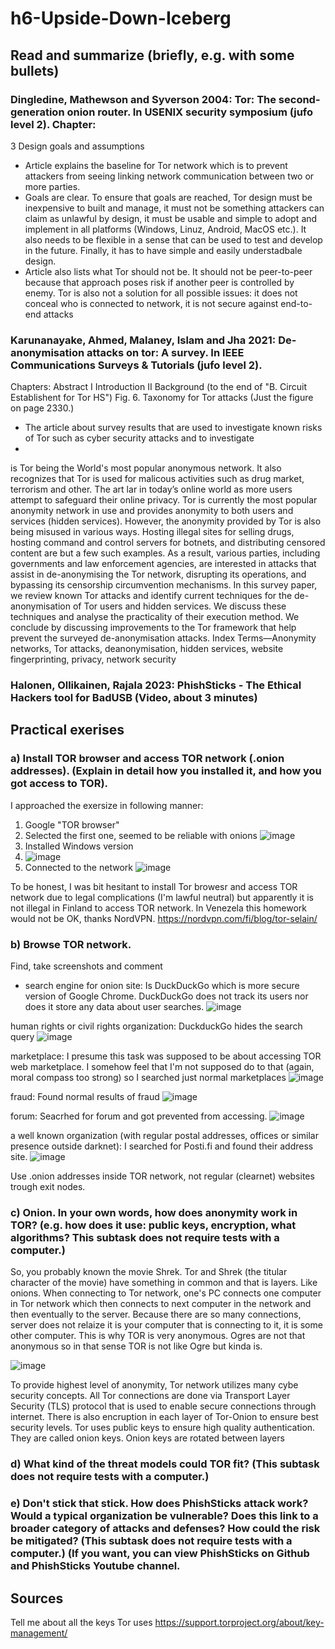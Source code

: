 # h6-Upside-Down-Iceberg

## Read and summarize (briefly, e.g. with some bullets)
### Dingledine, Mathewson and Syverson 2004: Tor: The second-generation onion router. In USENIX security symposium (jufo level 2). Chapter:
3 Design goals and assumptions

* Article explains the baseline for Tor network which is to prevent attackers from seeing linking network communication between two or more parties.
* Goals are clear. To ensure that goals are reached, Tor design must be inexpensive to built and manage, it must not be something attackers can claim as unlawful by design, it must be usable and simple to adopt and implement in all platforms (Windows, Linuz, Android, MacOS etc.). It also needs to be flexible in a sense that can be used to test and develop in the future. Finally, it has to have simple and easily understadbale design.
* Article also lists what Tor should not be. It should not be peer-to-peer because that approach poses risk if another peer is controlled by enemy. Tor is also not a solution for all possible issues: it does not conceal who is connected to network, it is not secure against end-to-end attacks


### Karunanayake, Ahmed, Malaney, Islam and Jha 2021: De-anonymisation attacks on tor: A survey. In IEEE Communications Surveys & Tutorials (jufo level 2). 
Chapters:
Abstract
I Introduction
II Background (to the end of "B. Circuit Establishent for Tor HS")
Fig. 6. Taxonomy for Tor attacks (Just the figure on page 2330.)

* The article about survey results that are used to investigate known risks of Tor such as cyber security attacks and to investigate 
* 

is Tor being the World's most popular anonymous network. It also recognizes that Tor is used for malicous activities such as drug market, terrorism and other. The art
lar in today’s online world as more users attempt to safeguard
their online privacy. Tor is currently the most popular anonymity
network in use and provides anonymity to both users and services
(hidden services). However, the anonymity provided by Tor is
also being misused in various ways. Hosting illegal sites for selling drugs, hosting command and control servers for botnets,
and distributing censored content are but a few such examples. As a result, various parties, including governments and
law enforcement agencies, are interested in attacks that assist in
de-anonymising the Tor network, disrupting its operations, and
bypassing its censorship circumvention mechanisms. In this survey paper, we review known Tor attacks and identify current
techniques for the de-anonymisation of Tor users and hidden
services. We discuss these techniques and analyse the practicality
of their execution method. We conclude by discussing improvements to the Tor framework that help prevent the surveyed
de-anonymisation attacks.
Index Terms—Anonymity networks, Tor attacks, deanonymisation, hidden services, website fingerprinting, privacy,
network security

### Halonen, Ollikainen, Rajala 2023: PhishSticks - The Ethical Hackers tool for BadUSB (Video, about 3 minutes)


## Practical exerises
### a) Install TOR browser and access TOR network (.onion addresses). (Explain in detail how you installed it, and how you got access to TOR).

I approached the exersize in following manner:
1. Google "TOR browser"
2. Selected the first one, seemed to be reliable with onions
   ![image](https://github.com/user-attachments/assets/68a9e53e-9ba5-41bd-b86e-1f2bb90bdc3f)
3. Installed Windows version
4. ![image](https://github.com/user-attachments/assets/c3fad87d-41f5-4534-80e9-b1c44fca0ad0)
5. Connected to the network
   ![image](https://github.com/user-attachments/assets/9dd596a6-5bb0-46aa-836a-ecabd7936a3a)

To be honest, I was bit hesitant to install Tor browesr and access TOR network due to legal complications (I'm lawful neutral) but apparently it is not illegal in Finland to access TOR network. In Venezela this homework would not be OK, thanks NordVPN. https://nordvpn.com/fi/blog/tor-selain/

### b) Browse TOR network.
Find, take screenshots and comment
* search engine for onion site: Is DuckDuckGo which is more secure version of Google Chrome. DuckDuckGo does not track its users nor does it store any data about user searches.
![image](https://github.com/user-attachments/assets/78d7cad1-3922-478b-89cc-9ee31d400f78)

human rights or civil rights organization: DuckduckGo hides the search query
![image](https://github.com/user-attachments/assets/d4354378-04ef-49e2-9bb7-f085ea9e8f57)

marketplace: I presume this task was supposed to be about accessing TOR web marketplace. I somehow feel that I'm not supposed do to that (again, moral compass too strong) so I searched just normal marketplaces
![image](https://github.com/user-attachments/assets/e9ad46bd-2fcd-4689-9f85-ffdf515b9000)

fraud: Found normal results  of fraud
![image](https://github.com/user-attachments/assets/36aa25ec-1cb1-4b8b-aa6f-b6ebf6370cfa)

forum: Seacrhed for forum and got prevented from accessing.
![image](https://github.com/user-attachments/assets/e73c84e7-3736-4244-b824-fc6294decd06)

a well known organization (with regular postal addresses, offices or similar presence outside darknet): I searched for Posti.fi and found their address site.
![image](https://github.com/user-attachments/assets/0c4b5280-0c27-40a4-a38a-74a0c1bbbb31)


Use .onion addresses inside TOR network, not regular (clearnet) websites trough exit nodes.


### c) Onion. In your own words, how does anonymity work in TOR? (e.g. how does it use: public keys, encryption, what algorithms? This subtask does not require tests with a computer.)

So, you probably known the movie Shrek. Tor and Shrek (the titular character of the movie) have something in common and that is layers. Like onions. When connecting to Tor network, one's PC connects one computer in Tor network which then connects to next computer in the network and then eventually to the server. Because there are so many connections, server does not relaize it is your computer that is connecting to it, it is some other computer. This is why TOR is very anonymous. Ogres are not that anonymous so in that sense TOR is not like Ogre but kinda is.

![image](https://github.com/user-attachments/assets/99927e5a-9a51-48cf-b86a-52f04076d6bf)

To provide highest level of anonymity, Tor network utilizes many cybe security concepts. All Tor connections are done via Transport Layer Security (TLS) protocol that is used to enable secure connections through internet. There is also encruption in each layer of Tor-Onion to ensure best security levels. Tor uses public keys to ensure high quality authentication. They are called onion keys. Onion keys are rotated between layers



### d) What kind of the threat models could TOR fit? (This subtask does not require tests with a computer.)

### e) Don't stick that stick. How does PhishSticks attack work? Would a typical organization be vulnerable? Does this link to a broader category of attacks and defenses? How could the risk be mitigated? (This subtask does not require tests with a computer.) (If you want, you can view PhishSticks on Github and PhishSticks Youtube channel.

## Sources
Tell me about all the keys Tor uses
https://support.torproject.org/about/key-management/ 

